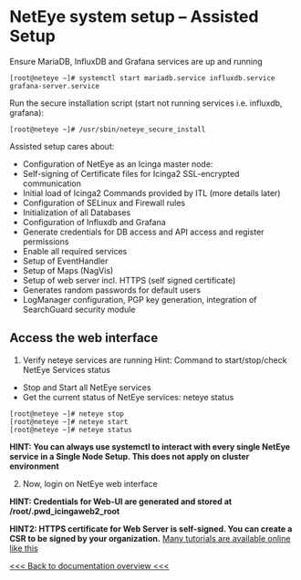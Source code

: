 # NetEye system setup – Assisted Setup

Ensure MariaDB, InfluxDB and Grafana services are up and running
```
[root@neteye ~]# systemctl start mariadb.service influxdb.service grafana-server.service
```
Run the secure installation script (start not running services i.e. influxdb, grafana):
```
[root@neteye ~]# /usr/sbin/neteye_secure_install
```

Assisted setup cares about:
- Configuration of NetEye as an Icinga master node: 
- Self-signing of Certificate files for Icinga2 SSL-encrypted communication
- Initial load of Icinga2 Commands provided by ITL (more details later)
- Configuration of SELinux and Firewall rules
- Initialization of all Databases
- Configuration of Influxdb and Grafana
- Generate credentials for DB access and API access and register permissions
- Enable all required services
- Setup of EventHandler
- Setup of Maps (NagVis)
- Setup of web server incl. HTTPS (self signed certificate)
- Generates random passwords for default users
- LogManager configuration, PGP key generation, integration of SearchGuard security module

## Access the web interface 

1. Verify neteye services are running
   Hint: Command to start/stop/check NetEye Services status
- Stop and Start all NetEye services
- Get the current status of NetEye services: neteye status
```
[root@neteye ~]# neteye stop
[root@neteye ~]# neteye start
[root@neteye ~]# neteye status
```

__HINT: You can always use systemctl to interact with every single NetEye service in a Single Node Setup. This does not apply on cluster environment__

2. Now, login on NetEye web interface

__HINT: Credentials for Web-UI are generated and stored at /root/.pwd_icingaweb2_root__

__HINT2: HTTPS certificate for Web Server is self-signed. You can create a CSR to be signed by your organization.__
[Many tutorials are available online like this](https://www.thomas-krenn.com/de/wiki/Openssl_Multi-Domain_CSR_erstellen)


[<<< Back to documentation overview <<<](./README.md)
